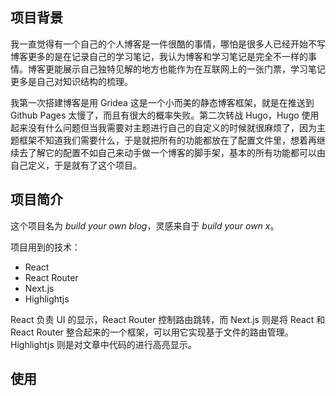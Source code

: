 ## 项目背景

我一直觉得有一个自己的个人博客是一件很酷的事情，哪怕是很多人已经开始不写博客更多的是在记录自己的学习笔记，我认为博客和学习笔记是完全不一样的事情。博客更能展示自己独特见解的地方也能作为在互联网上的一张门票，学习笔记更多是自己对知识结构的梳理。

我第一次搭建博客是用 Gridea 这是一个小而美的静态博客框架，就是在推送到 Github Pages 太慢了，而且有很大的概率失败。第二次转战 Hugo，Hugo 使用起来没有什么问题但当我需要对主题进行自己的自定义的时候就很麻烦了，因为主题框架不知道我们需要什么，于是就把所有的功能都放在了配置文件里，想着再继续去了解它的配置不如自己来动手做一个博客的脚手架，基本的所有功能都可以由自己定义，于是就有了这个项目。

## 项目简介

这个项目名为 *build your own blog*，灵感来自于 *build your own x*。

项目用到的技术：

- React
- React Router
- Next.js
- Highlightjs

React 负责 UI 的显示，React Router 控制路由跳转，而 Next.js 则是将 React 和 React Router 整合起来的一个框架，可以用它实现基于文件的路由管理。Highlightjs 则是对文章中代码的进行高亮显示。

## 使用

